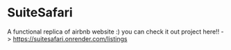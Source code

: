 # SuiteSafari
A functional replica of airbnb website :)
you can check it out project here!! -> https://suitesafari.onrender.com/listings

